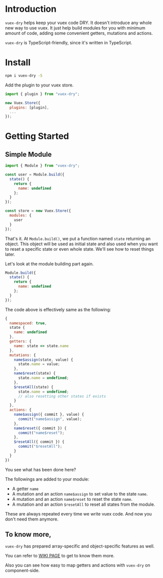 # Introduction

`vuex-dry` helps keep your vuex code DRY.
It doesn't introduce any whole new way to use vuex.
It just help build modules for you with minimum amount of code, adding some convenient getters, mutations and actions.

`vuex-dry` is TypeScript-friendly, since it's written in TypeScript.

# Install

```bash
npm i vuex-dry -S
```

Add the plugin to your vuex store.

```js
import { plugin } from "vuex-dry";

new Vuex.Store({
  plugins: [plugin],
  ...
});
```

# Getting Started

## Simple Module

```js
import { Module } from "vuex-dry";

const user = Module.build({
  state() {
    return {
      name: undefined
    };
  }
});

const store = new Vuex.Store({
  modules: {
    user
  }
});
```

That's it. At `Module.build()`, we put a function named `state` returning an object. This object will be used as initial state and also used when you want to reset a specific state or even whole state. We'll see how to reset things later.

Let's look at the module building part again.

```js
Module.build({
  state() {
    return {
      name: undefined
    };
  }
});
```

The code above is effectively same as the following:

```js
{
  namespaced: true,
  state {
    name: undefined
  },
  getters: {
    name: state => state.name
  },
  mutations: {
    name$assign(state, value) {
      state.name = value;
    },
    name$reset(state) {
      state.name = undefined;
    },
    $resetAll(state) {
      state.name = undefined;
      // also resetting other states if exists
    }
  },
  actions: {
    name$assign({ commit }, value) {
      commit("name$assign", value);
    },
    name$reset({ commit }) {
      commit("name$reset");
    },
    $resetAll({ commit }) {
      commit("$resetAll");
    }
  }
})
```

You see what has been done here?

The followings are added to your module:

- A getter `name`
- A mutation and an action `name$assign` to set value to the state `name`.
- A mutation and an action `name$reset` to reset the state `name`.
- A mutation and an action `$resetAll` to reset all states from the module.

These are always repeated every time we write vuex code. And now you don't need them anymore.

## To know more,

`vuex-dry` has prepared array-specific and object-specific features as well.

You can refer to [WIKI PAGE](https://github.com/eunjae-lee/vuex-dry/wiki) to get to know them more.

Also you can see how easy to map getters and actions with `vuex-dry` on component-side.
